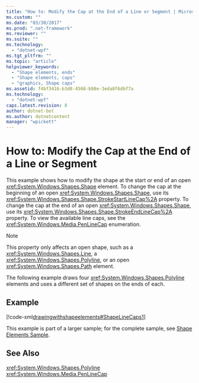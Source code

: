```yaml
---
title: "How to: Modify the Cap at the End of a Line or Segment | Microsoft Docs"
ms.custom: ""
ms.date: "03/30/2017"
ms.prod: ".net-framework"
ms.reviewer: ""
ms.suite: ""
ms.technology: 
  - "dotnet-wpf"
ms.tgt_pltfrm: ""
ms.topic: "article"
helpviewer_keywords: 
  - "Shape elements, ends"
  - "Shape elements, caps"
  - "graphics, Shape caps"
ms.assetid: f4bf3416-b3d8-4568-b98e-3eda8f6dbf7a
ms.technology: 
  - "dotnet-wpf"
caps.latest.revision: 8
author: dotnet-bot
ms.author: dotnetcontent
manager: "wpickett"
---
```

# How to: Modify the Cap at the End of a Line or Segment
This example shows how to modify the shape at the start or end of an open <xref:System.Windows.Shapes.Shape> element. To change the cap at the beginning of an open <xref:System.Windows.Shapes.Shape>, use its <xref:System.Windows.Shapes.Shape.StrokeStartLineCap%2A> property. To change the cap at the end of an open <xref:System.Windows.Shapes.Shape>, use its <xref:System.Windows.Shapes.Shape.StrokeEndLineCap%2A> property. To view the available line caps, see the <xref:System.Windows.Media.PenLineCap> enumeration.  
  
> [!NOTE]
>  This property only affects an open shape, such as a <xref:System.Windows.Shapes.Line>, a <xref:System.Windows.Shapes.Polyline>, or an open <xref:System.Windows.Shapes.Path> element.  
  
 The following example draws four <xref:System.Windows.Shapes.Polyline> elements and uses a different set of shapes on the ends of each.  
  
## Example  
 [!code-xml[drawingwithshapeelements#ShapeLineCaps1](../../../../samples/snippets/csharp/VS_Snippets_Wpf/DrawingWithShapeElements/CS/linecapsandjoinsexample.xaml#shapelinecaps1)]  
  
 This example is part of a larger sample; for the complete sample, see [Shape Elements Sample](http://go.microsoft.com/fwlink/?LinkID=160037).  
  
## See Also  
 <xref:System.Windows.Shapes.Polyline>   
 <xref:System.Windows.Media.PenLineCap>